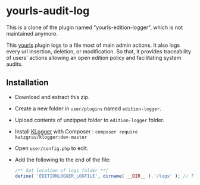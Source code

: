 yourls-audit-log
=====================

This is a clone of the plugin named "yourls-edition-logger", which is not maintained anymore.

This [yourls](http://yourls.org/) plugin logs to a file most of main admin actions. It also logs every url insertion, deletion, or modification. So that, it provides traceability of users' actions allowing an open edition policy and facilitating system audits.


Installation
------------

 * Download and extract this zip.
 * Create a new folder in `user/plugins` named `edition-logger`.
 * Upload contents of unzipped folder to `edition-logger` folder.
 * Install [KLogger](https://github.com/katzgrau/KLogger) with Composer : `composer require katzgrau/klogger:dev-master`
 * Open `user/config.php` to edit.
 * Add the following to the end of the file:

    ```php
    /** Set location of logs folder **/
    define( 'EDITIONLOGGER_LOGFILE', dirname( __DIR__ ).'/logs' ); // This will create a new folder called logs in the root directory
    ```


